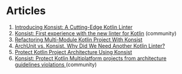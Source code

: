 # Articles

1. [Introducing Konsist: A Cutting-Edge Kotlin Linter](https://blog.kotlin-academy.com/introducing-konsist-a-cutting-edge-kotlin-linter-d3ab916a5461)
2. [Konsist: First experience with the new linter for Kotlin](https://proandroiddev.com/konsist-first-experience-with-the-new-linter-for-kotlin-9153b0e7e2c3) (community)
3. [Refactoring Multi-Module Kotlin Project With Konsist](https://medium.com/p/f0de0de59a3d)
4. [ArchUnit vs. Konsist. Why Did We Need Another Kotlin Linter?](https://proandroiddev.com/archunit-vs-konsist-why-did-we-need-another-linter-972c4ff2622d)
5. [Protect Kotlin Project Architecture Using Konsist](https://proandroiddev.com/protect-kotlin-project-architecture-using-konsist-3bfbe1ad0eea)
6. [Konsist: Protect Kotlin Multiplatform projects from architecture guidelines violations ](https://medium.com/@lahirujay/konsist-protect-kotlin-multiplatform-projects-from-architecture-guidelines-violations-d88db0614cbd)(community)
